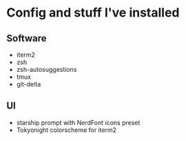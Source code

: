 # Config and stuff I've installed

## Software

- iterm2
- zsh
- zsh-autosuggestions
- tmux
- git-delta

## UI

- starship prompt with NerdFont icons preset
- Tokyonight colorscheme for iterm2
